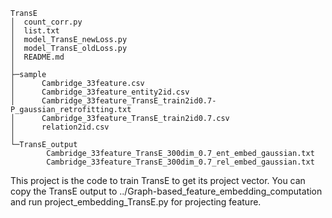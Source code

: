 ```shell script
TransE
│  count_corr.py
│  list.txt
│  model_TransE_newLoss.py
│  model_TransE_oldLoss.py
│  README.md
│  
├─sample
│      Cambridge_33feature.csv
│      Cambridge_33feature_entity2id.csv
│      Cambridge_33feature_TransE_train2id0.7-P_gaussian_retrofitting.txt
│      Cambridge_33feature_TransE_train2id0.7.csv
│      relation2id.csv
│      
└─TransE_output
        Cambridge_33feature_TransE_300dim_0.7_ent_embed_gaussian.txt
        Cambridge_33feature_TransE_300dim_0.7_rel_embed_gaussian.txt
```

This project is the code to train TransE to get its project vector. 
You can copy the TransE output to ../Graph-based_feature_embedding_computation and run project_embedding_TransE.py for projecting feature.